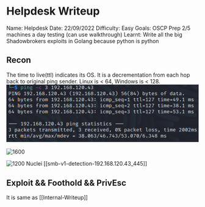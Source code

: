 # Helpdesk Writeup
Name: Helpdesk
Date:  22/09/2022
Difficulty:  Easy
Goals:  OSCP Prep 2/5 machines a day testing (can use walkthrough)
Learnt: Write all the big Shadowbrokers exploits in Golang because python is python 

## Recon

The time to live(ttl) indicates its OS. It is a decrementation from each hop back to original ping sender. Linux is < 64, Windows is < 128.
![ping](OS-ProvingGrounds/Helpdesk/Screenshots/ping.png)

![1600](nmap-lfi-and-auth.png)

![1200](smb-cve2009-3103.png)
Nuclei [[smb-v1-detection-192.168.120.43_445]]

## Exploit && Foothold && PrivEsc
It is same as [[Internal-Writeup]]


      
